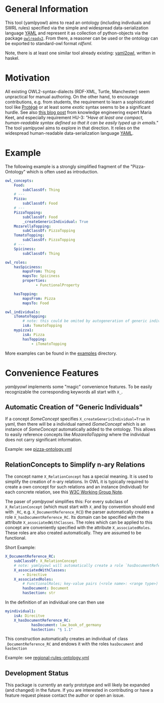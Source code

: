 # General Information

This tool (yamlpyowl) aims to read an ontology (including indivduals and SWRL rules) specified via the simple and widespread data-serialization language [YAML](https://en.wikipedia.org/wiki/YAML) and represent it as collection of python-objects via the package [`owlready2`](https://owlready2.readthedocs.io). From there, a reasoner can be used or the ontology can be exported to standard-owl format *rdfxml*.

Note, there is at least one similar tool already existing: [yaml2owl](https://github.com/leifw/yaml2owl), written in haskel.

# Motivation

All existing OWL2-syntax-dialects (RDF-XML, Turtle, Manchester) seem unpractical for manual authoring. On the other hand, to encourage contributions, e.g. from students, the requirement to learn a sophisticated tool like [Protégé](http://protege.stanford.edu/) or at least some *exotic* syntax seems to be a significant hurdle. See also [this blog post](https://keet.wordpress.com/2020/04/10/a-draft-requirements-catalogue-for-ontology-languages/) from knowledge engineering expert Maria Keet, and especially requirement HU-3: *"Have at least one compact, human-readable syntax defined so that it can be easily typed up in emails."* The tool yamlpyowl aims to explore in that direction. It relies on the widespread human-readable data-serialization language [YAML](https://en.wikipedia.org/wiki/YAML).

# Example

The following example is a strongly simplified fragment of the "Pizza-Ontology" which is often used as introduction.

```yaml
owl_concepts:
    Food:
        subClassOf: Thing
    # ---
    Pizza:
        subClassOf: Food
    # ---
    PizzaTopping:
        subClassOf: Food
        _createGenericIndividual: True
    MozarellaTopping:
        subClassOf: PizzaTopping
    TomatoTopping:
        subClassOf: PizzaTopping
    # ---
    Spiciness:
        subClassOf: Thing

owl_roles:
    hasSpiciness:
        mapsFrom: Thing
        mapsTo: Spiciness
        properties:
              - FunctionalProperty

    hasTopping:
        mapsFrom: Pizza
        mapsTo: Food

owl_individuals:
    iTomatoTopping:
        # note: this could be omited by autogeneration of generic individuals
        isA: TomatoTopping
    mypizza1:
        isA: Pizza
        hasTopping:
            - iTomatoTopping
```

More examples can be found in the [examples](examples) directory.


# Convenience Features

*yamlpyowl* implements some "magic" convenience features. To be easily recognizable the corresponding keywords all start with `X_`.

## Automatic Creation of "Generic Individuals"

If a concept *SomeConcept* specifies `X_createGenericIndividual=True` in yaml, then there will be a individual named *iSomeConcept* which is an instance of *SomeConcept* automatically added to the ontology. This allows to easily reference concepts like *MozarellaTopping* where the individual does not carry significant information.

Example: see [pizza-ontology.yml](examples/pizza-ontology.yml)

## RelationConcepts to Simplify n-ary Relations

The concept name `X_RelationConcept` has a special meaning. It is used to simplify the creation of n-ary relations. In OWL it is typically required to create a own concept for such relations and an instance (individual) for each concrete relation, see this [W3C Working Group Note](https://www.w3.org/TR/swbp-n-aryRelations/#pattern1).

The paser of *yamlpyowl* simplifies this: For every subclass of `X_RelationConcept` (which must start with `X_`and by convention should end with `_RC`, e.g. `X_DocumentReference_RC`)) the parser automatically creates a role `X_hasDocumentReference_RC`. Its domain can be specified with the attribute `X_associatedWithClasses`. The roles which can be applied to this concept are conveniently specified with the attribute `X_associatedRoles`. These roles are also created automatically. They are assumed to be functional.

Short Example:

```yaml
X_DocumentReference_RC:
    subClassOf: X_RelationConcept
    # note: yamlpyowl will automatically create a role `hasDocumentReference_RC`
    X_associatedWithClasses:
        - Directive
    X_associatedRoles:
        # FunctionalRoles; key-value pairs (<role name>: <range type>)
        hasDocument: Document
        hasSection: str
```


In the definition of an individual one can then use
```yaml
myindividual1:
    isA: Direcitve
    X_hasDocumentReference_RC:
            hasDocument: law_book_of_germany
            hasSection: "§ 1.1"

```

This construction automatically creates an individual of class `_DocumentReference_RC` and endows it with the roles  `hasDocument` and `hasSection`

Example: see [regional-rules-ontology.yml](examples/regional-rules-ontology.yml)

## Development Status

This package is currently an early prototype and will likely be expanded (and changed) in the future. If you are interested in contributing or have a feature request please contact the author or open an issue.
